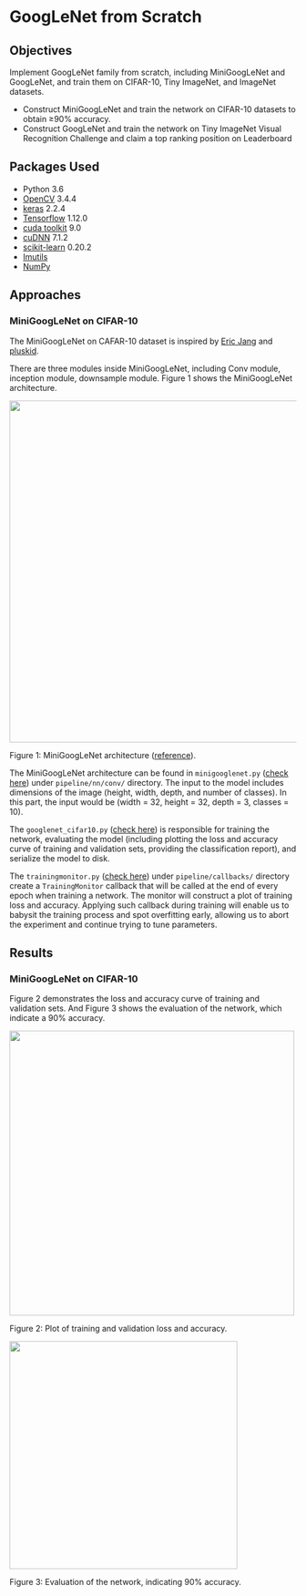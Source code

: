 # GoogLeNet from Scratch
## Objectives
Implement GoogLeNet family from scratch, including MiniGoogLeNet and GoogLeNet, and train them on CIFAR-10, Tiny ImageNet, and ImageNet datasets.
* Construct MiniGoogLeNet and train the network on CIFAR-10 datasets to obtain ≥90% accuracy.
* Construct GoogLeNet and train the network on Tiny ImageNet Visual Recognition Challenge and claim a top ranking position on Leaderboard

## Packages Used
* Python 3.6
* [OpenCV](https://docs.opencv.org/3.4.4/) 3.4.4
* [keras](https://keras.io/) 2.2.4
* [Tensorflow](https://www.tensorflow.org/install/) 1.12.0
* [cuda toolkit](https://developer.nvidia.com/cuda-toolkit) 9.0
* [cuDNN](https://developer.nvidia.com/cudnn) 7.1.2
* [scikit-learn](https://scikit-learn.org/stable/) 0.20.2
* [Imutils](https://github.com/jrosebr1/imutils)
* [NumPy](http://www.numpy.org/)

## Approaches
### MiniGoogLeNet on CIFAR-10
The MiniGoogLeNet on CAFAR-10 dataset is inspired by [Eric Jang](https://twitter.com/ericjang11) and [pluskid](https://twitter.com/pluskid).

There are three modules inside MiniGoogLeNet, including Conv module, inception module, downsample module. Figure 1 shows the MiniGoogLeNet architecture.

<img src="https://github.com/meng1994412/GoogLeNet_from_scratch/blob/master/output/minigooglenet_architecture.png" width="600">

Figure 1: MiniGoogLeNet architecture ([reference](https://arxiv.org/pdf/1611.03530.pdf)).

The MiniGoogLeNet architecture can be found in `minigooglenet.py` ([check here](https://github.com/meng1994412/GoogLeNet_from_scratch/blob/master/pipeline/nn/conv/minigooglenet.py)) under `pipeline/nn/conv/` directory. The input to the model includes dimensions of the image (height, width, depth, and number of classes). In this part, the input would be (width = 32, height = 32, depth = 3, classes = 10).

The `googlenet_cifar10.py` ([check here](https://github.com/meng1994412/GoogLeNet_from_scratch/blob/master/googlenet_cifar10.py)) is responsible for training the network, evaluating the model (including plotting the loss and accuracy curve of training and validation sets, providing the classification report), and serialize the model to disk.

The `trainingmonitor.py` ([check here](https://github.com/meng1994412/GoogLeNet_from_scratch/blob/master/pipeline/callbacks/trainingmonitor.py)) under `pipeline/callbacks/` directory create a `TrainingMonitor` callback that will be called at the end of every epoch when training a network. The monitor will construct a plot of training loss and accuracy. Applying such callback during training will enable us to babysit the training process and spot overfitting early, allowing us to abort the experiment and continue trying to tune parameters.

## Results
### MiniGoogLeNet on CIFAR-10
Figure 2 demonstrates the loss and accuracy curve of training and validation sets. And Figure 3 shows the evaluation of the network, which indicate a 90% accuracy.

<img src="https://github.com/meng1994412/GoogLeNet_from_scratch/blob/master/output/7879.png" width="500">

Figure 2: Plot of training and validation loss and accuracy.

<img src="https://github.com/meng1994412/GoogLeNet_from_scratch/blob/master/output/minigooglenet_evaluation.png" width="400">

Figure 3: Evaluation of the network, indicating 90% accuracy.
